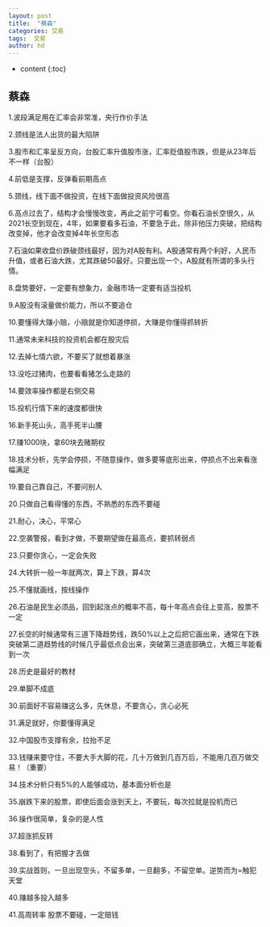 ```yaml
---
layout: post
title:  "蔡森"
categories: 交易
tags:  交易
author: hd
---
```


* content
{:toc}

## 蔡森

1.波段满足用在汇率会非常准，央行作价手法

2.颈线是法人出货的最大陷阱

3.股市和汇率呈反方向，台股汇率升值股市涨，汇率贬值股市跌，但是从23年后不一样（台股）

4.前低是支撑，反弹看前期高点

5.颈线，线下面不做投资，在线下面做投资风险很高

6.高点过去了，结构才会慢慢改变，再此之前宁可看空。你看石油长空很久，从2021长空到现在，4年，如果要看多石油，不要急于此，除非他压力突破，把结构改变掉，他才会改变掉4年长空形态

7.石油如果收盘价跌破颈线最好，因为对A股有利。A股通常有两个利好，人民币升值，或者石油大跌，尤其跌破50最好。只要出现一个，A股就有所谓的多头行情。

8.盘势要好，一定要有想象力，金融市场一定要有适当投机

9.A股没有滚量做价能力，所以不要追仓

10.要懂得大赚小赔，小赔就是你知道停损，大赚是你懂得抓转折

11.通常未来科技的投资机会都在股灾后 

12.去掉七情六欲，不要买了就想着暴涨

13.没吃过猪肉，也要看看猪怎么走路的

14.要效率操作都是右侧交易

15.投机行情下来的速度都很快

16.新手死山头，高手死半山腰

17.赚1000块，拿60块去赌期权

 18.技术分析，先学会停损，不随意操作，做多要等底形出来，停损点不出来看涨幅满足

19.要自己靠自己，不要问别人

20.只做自己看得懂的东西，不熟悉的东西不要碰

21.耐心，决心，平常心

22.空袭警报，看到才做，不要期望做在最高点，要抓转弱点

23.只要你贪心，一定会失败

24.大转折一般一年就两次，算上下跌，算4次

25.不懂就画线，按线操作

26.石油是民生必须品，回到起涨点的概率不高，每十年高点会往上变高，股票不一定

27.长空的时候通常有三道下降趋势线，跌50%以上之后把它画出来，通常在下跌突破第二道趋势线的时候几乎最低点会出来，突破第三道底部确立，大概三年能看到一次

28.历史是最好的教材

29.单脚不成底

30.前面好不容易赚这么多，先休息，不要贪心，贪心必死

31.满足就好，你要懂得满足

32.中国股市支撑有余，拉抬不足

33.钱赚来要守住，不要大手大脚的花，几十万做到几百万后，不能用几百万做交易！（重要）

34.技术分析只有5%的人能够成功，基本面分析也是

35.崩跌下来的股票，即使后面会涨到天上，不要玩，每次拉就是投机而已

36.操作很简单，复杂的是人性

37.超涨抓反转

38.看到了，有把握才去做

39.实战首则，一旦出现空头，不留多单，一旦翻多，不留空单。逆势而为=触犯天堂

40.赚越多投入越多

41.高周转率 股票不要碰，一定赔钱